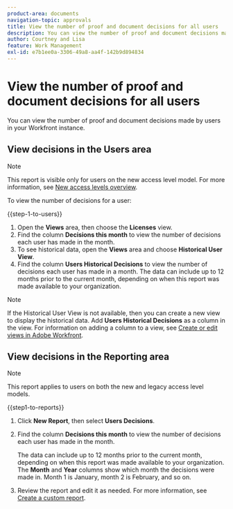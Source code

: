 ```yaml
---
product-area: documents
navigation-topic: approvals
title: View the number of proof and document decisions for all users
description: You can view the number of proof and document decisions made by users in your Workfront instance.
author: Courtney and Lisa
feature: Work Management
exl-id: e7b1ee0a-3306-49a8-aa4f-142b9d894834
---
```


# View the number of proof and document decisions for all users

You can view the number of proof and document decisions made by users in your Workfront instance.

## View decisions in the Users area

>[!NOTE]
>
>This report is visible only for users on the new access level model. For more information, see [New access levels overview](/help/quicksilver/administration-and-setup/add-users/how-access-levels-work/access-level-overview.md).

To view the number of decisions for a user:

{{step-1-to-users}}

1. Open the **Views** area, then choose the **Licenses** view. 
1. Find the column **Decisions this month** to view the number of decisions each user has made in the month.
1. To see historical data, open the **Views** area and choose **Historical User View**.
1. Find the column **Users Historical Decisions** to view the number of decisions each user has made in a month. The data can include up to 12 months prior to the current month, depending on when this report was made available to your organization.

>[!NOTE]
>
>If the Historical User View is not available, then you can create a new view to display the historical data. Add **Users Historical Decisions** as a column in the view. For information on adding a column to a view, see [Create or edit views in Adobe Workfront](/help/quicksilver/reports-and-dashboards/reports/reporting-elements/create-edit-views.md).


## View decisions in the Reporting area

>[!NOTE]
>
>This report applies to users on both the new and legacy access level models.

{{step1-to-reports}}

1. Click **New Report**, then select **Users Decisions**.
1. Find the column **Decisions this month** to view the number of decisions each user has made in the month.

   The data can include up to 12 months prior to the current month, depending on when this report was made available to your organization. The **Month** and **Year** columns show which month the decisions were made in. Month 1 is January, month 2 is February, and so on.

1. Review the report and edit it as needed. For more information, see [Create a custom report](/help/quicksilver/reports-and-dashboards/reports/creating-and-managing-reports/create-custom-report.md).

